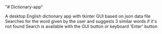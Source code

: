 "# Dictionary-app" 

A desktop English dictionary app
with tkinter GUI based on json data file
Searches for the word given by the user
and suggests 3 similar words if it's not found
Search is available with the GUI button or keyboard 'Enter' button
